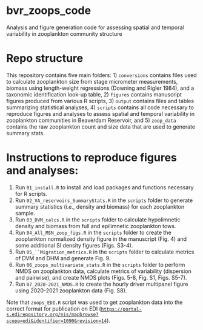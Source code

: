 # bvr_zoops_code

Analysis and figure generation code for assessing spatial and temporal variability in zooplankton community structure

# Repo structure

This repository contains five main folders: 1) `conversions` contains files used to calculate zooplankton size from stage micrometer measurements, biomass using length-weight regressions (Downing and Rigler 1984), and a taxonomic identification look-up table, 2) `figures` contains manuscript figures produced from various R scripts, 3) `output` contains files and tables summarizing statistical analyses, 4) `scripts` contains all code necessary to reproduce figures and analyses to assess spatial and temporal variability in zooplankton communities in Beaverdam Reservoir, and 5) `zoop_data` contains the raw zooplankton count and size data that are used to generate summary stats.

# Instructions to reproduce figures and analyses:

1.  Run `01_install.R` to install and load packages and functions necessary for R scripts.
2.  Run `02_VA_reservoirs_SummaryStats.R` in the `scripts` folder to generate summary statistics (i.e., density and biomass) for each zooplankton sample.
3.  Run `03_DVM_calcs.R` in the `scripts` folder to calculate hypolimnetic density and biomass from full and epilimnetic zooplankton tows.
4.  Run `04_All_MSN_zoop_figs.R` in the `scripts` folder to create the zooplankton normalized density figure in the manuscript (Fig. 4) and some additional SI density figures (Figs. S3-4).
5.  Run ``` 05_``Migration_metrics.R ``` in the `scripts` folder to calculate metrics of DVM and DHM and generate Fig. 9.
6.  Run `06_zoops_multivariate_stats.R` in the `scripts` folder to perform NMDS on zooplankton data, calculate metrics of variability (dispersion and pairwise), and create NMDS plots (Figs. 5-8, Fig. S1, Figs. S5-7).
7.  Run `07_2020-2021_NMDS.R` to create the hourly driver multipanel figure using 2020-2021 zooplankton data (Fig. S8).

Note that `zoops_EDI.R` script was used to get zooplankton data into the correct format for publication on EDI ([`https://portal-s.edirepository.org/nis/mapbrowse?scope=edi&identifier=1090&revision=14`](https://portal-s.edirepository.org/nis/mapbrowse?scope=edi&identifier=1090&revision=14)).
